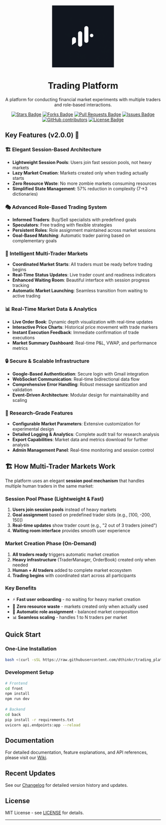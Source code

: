 <p align="center">
  <img src="front/src/assets/trading_platform_logo.png" alt="Trading Platform Logo" width="200"/>
</p>

<h1 align="center">Trading Platform</h1>

<p align="center">
  A platform for conducting financial market experiments with multiple traders and role-based interactions.
</p>

<p align="center">
  <a href="https://github.com/dthinkr/trading_platform/stargazers"><img src="https://img.shields.io/github/stars/dthinkr/trading_platform" alt="Stars Badge"/></a>
  <a href="https://github.com/dthinkr/trading_platform/network/members"><img src="https://img.shields.io/github/forks/dthinkr/trading_platform" alt="Forks Badge"/></a>
  <a href="https://github.com/dthinkr/trading_platform/pulls"><img src="https://img.shields.io/github/issues-pr/dthinkr/trading_platform" alt="Pull Requests Badge"/></a>
  <a href="https://github.com/dthinkr/trading_platform/issues"><img src="https://img.shields.io/github/issues/dthinkr/trading_platform" alt="Issues Badge"/></a>
  <a href="https://github.com/dthinkr/trading_platform/graphs/contributors"><img alt="GitHub contributors" src="https://img.shields.io/github/contributors/dthinkr/trading_platform?color=2b9348"></a>
  <a href="https://github.com/dthinkr/trading_platform/blob/master/LICENSE"><img src="https://img.shields.io/github/license/dthinkr/trading_platform?color=2b9348" alt="License Badge"/></a>
</p>

## Key Features (v2.0.0) 🚀

### 🏗️ **Elegant Session-Based Architecture**
- **Lightweight Session Pools**: Users join fast session pools, not heavy markets
- **Lazy Market Creation**: Markets created only when trading actually starts  
- **Zero Resource Waste**: No more zombie markets consuming resources
- **Simplified State Management**: 57% reduction in complexity (7→3 dictionaries)

### 🎭 **Advanced Role-Based Trading System**
- **Informed Traders**: Buy/Sell specialists with predefined goals
- **Speculators**: Free trading with flexible strategies
- **Persistent Roles**: Role assignment maintained across market sessions
- **Goal-Based Matching**: Automatic trader pairing based on complementary goals

### 👥 **Intelligent Multi-Trader Markets**
- **Coordinated Market Starts**: All traders must be ready before trading begins
- **Real-Time Status Updates**: Live trader count and readiness indicators
- **Enhanced Waiting Room**: Beautiful interface with session progress tracking
- **Automatic Market Launching**: Seamless transition from waiting to active trading

### 📊 **Real-Time Market Data & Analytics**
- **Live Order Book**: Dynamic depth visualization with real-time updates
- **Interactive Price Charts**: Historical price movement with trade markers
- **Instant Execution Feedback**: Immediate confirmation of trade executions
- **Market Summary Dashboard**: Real-time P&L, VWAP, and performance metrics

### 🔒 **Secure & Scalable Infrastructure**
- **Google-Based Authentication**: Secure login with Gmail integration
- **WebSocket Communication**: Real-time bidirectional data flow
- **Comprehensive Error Handling**: Robust message sanitization and validation
- **Event-Driven Architecture**: Modular design for maintainability and scaling

### 🎯 **Research-Grade Features**
- **Configurable Market Parameters**: Extensive customization for experimental design
- **Detailed Logging & Analytics**: Complete audit trail for research analysis
- **Export Capabilities**: Market data and metrics download for further analysis
- **Admin Management Panel**: Real-time monitoring and session control

## 🏗️ **How Multi-Trader Markets Work**

The platform uses an elegant **session pool mechanism** that handles multiple human traders in the same market:

### **Session Pool Phase (Lightweight & Fast)**
1. **Users join session pools** instead of heavy markets
2. **Goal assignment** based on predefined trader slots (e.g., [100, -200, 150])
3. **Real-time updates** show trader count (e.g., "2 out of 3 traders joined")
4. **Waiting room interface** provides smooth user experience

### **Market Creation Phase (On-Demand)**
1. **All traders ready** triggers automatic market creation
2. **Heavy infrastructure** (TraderManager, OrderBook) created only when needed
3. **Human + AI traders** added to complete market ecosystem
4. **Trading begins** with coordinated start across all participants

### **Key Benefits**
- ⚡ **Fast user onboarding** - no waiting for heavy market creation
- 🎯 **Zero resource waste** - markets created only when actually used
- 🔄 **Automatic role assignment** - balanced market composition
- 📊 **Seamless scaling** - handles 1 to N traders per market

## Quick Start

### One-Line Installation

```bash
bash <(curl -sSL https://raw.githubusercontent.com/dthinkr/trading_platform/main/trading_platform_run.sh)
```

### Development Setup

```bash
# Frontend
cd front
npm install
npm run dev

# Backend
cd back
pip install -r requirements.txt
uvicorn api.endpoints:app --reload
```

## Documentation

For detailed documentation, feature explanations, and API references, please visit our [Wiki](https://github.com/dthinkr/trading_platform/wiki).

## Recent Updates

See our [Changelog](CHANGELOG.md) for detailed version history and updates.

## License

MIT License - see [LICENSE](LICENSE) for details.

---
